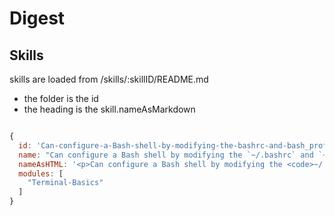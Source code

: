 # Digest


## Skills


skills are loaded from /skills/:skillID/README.md
- the folder is the id
- the heading is the skill.nameAsMarkdown


```js

{
  id: 'Can-configure-a-Bash-shell-by-modifying-the-bashrc-and-bash_profile-files',
  name: "Can configure a Bash shell by modifying the `~/.bashrc` and `~/.bash_profile` files",
  nameAsHTML: '<p>Can configure a Bash shell by modifying the <code>~/.bashrc</code> and <code>~/.bash_profile</code> files</p>',
  modules: [
    "Terminal-Basics"
  ]
}


```
